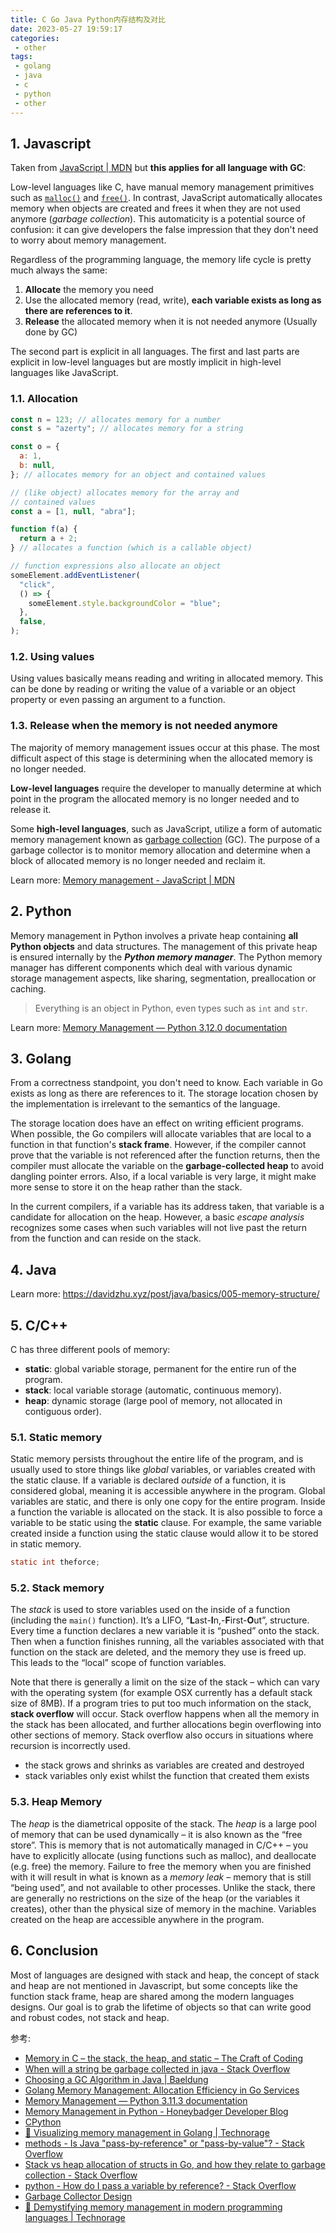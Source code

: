 ```yaml
---
title: C Go Java Python内存结构及对比
date: 2023-05-27 19:59:17
categories:
 - other
tags:
 - golang
 - java
 - c
 - python
 - other
---
```


## 1. Javascript

Taken from [JavaScript | MDN](https://developer.mozilla.org/en-US/docs/Web/JavaScript/Memory_management) but **this applies for all language with GC**: 

Low-level languages like C, have manual memory management primitives such as [`malloc()`](https://pubs.opengroup.org/onlinepubs/009695399/functions/malloc.html) and [`free()`](https://en.wikipedia.org/wiki/C_dynamic_memory_allocation#Overview_of_functions). In contrast, JavaScript automatically allocates memory when objects are created and frees it when they are not used anymore (*garbage collection*). This automaticity is a potential source of confusion: it can give developers the false impression that they don't need to worry about memory management.

Regardless of the programming language, the memory life cycle is pretty much always the same:

1. **Allocate** the memory you need
2. Use the allocated memory (read, write), **each variable exists as long as there are references to it**.
3. **Release** the allocated memory when it is not needed anymore (Usually done by GC)

The second part is explicit in all languages. The first and last parts are explicit in low-level languages but are mostly implicit in high-level languages like JavaScript.

### 1.1. Allocation

```js
const n = 123; // allocates memory for a number
const s = "azerty"; // allocates memory for a string

const o = {
  a: 1,
  b: null,
}; // allocates memory for an object and contained values

// (like object) allocates memory for the array and
// contained values
const a = [1, null, "abra"];

function f(a) {
  return a + 2;
} // allocates a function (which is a callable object)

// function expressions also allocate an object
someElement.addEventListener(
  "click",
  () => {
    someElement.style.backgroundColor = "blue";
  },
  false,
);

```

### 1.2. Using values

Using values basically means reading and writing in allocated memory. This can be done by reading or writing the value of a variable or an object property or even passing an argument to a function.

### 1.3. Release when the memory is not needed anymore

The majority of memory management issues occur at this phase. The most difficult aspect of this stage is determining when the allocated memory is no longer needed.

**Low-level languages** require the developer to manually determine at which point in the program the allocated memory is no longer needed and to release it.

Some **high-level languages**, such as JavaScript, utilize a form of automatic memory management known as [garbage collection](https://en.wikipedia.org/wiki/Garbage_collection_(computer_science)) (GC). The purpose of a garbage collector is to monitor memory allocation and determine when a block of allocated memory is no longer needed and reclaim it.

Learn more: [Memory management - JavaScript | MDN](https://developer.mozilla.org/en-US/docs/Web/JavaScript/Memory_management)

## 2. Python

Memory management in Python involves a private heap containing **all Python objects** and data structures. The management of this private heap is ensured internally by the ***Python memory manager***. The Python memory manager has different components which deal with various dynamic storage management aspects, like sharing, segmentation, preallocation or caching.

> Everything is an object in Python, even types such as `int` and `str`.

Learn more: [Memory Management — Python 3.12.0 documentation](https://docs.python.org/3/c-api/memory.html)

## 3. Golang

From a correctness standpoint, you don't need to know. Each variable in Go exists as long as there are references to it. The storage location chosen by the implementation is irrelevant to the semantics of the language. 

The storage location does have an effect on writing efficient programs. When possible, the Go compilers will allocate variables that are local to a function in that function's **stack frame**. However, if the compiler cannot prove that the variable is not referenced after the function returns, then the compiler must allocate the variable on the **garbage-collected heap** to avoid dangling pointer errors. Also, if a local variable is very large, it might make more sense to store it on the heap rather than the stack. 

In the current compilers, if a variable has its address taken, that variable is a candidate for allocation on the heap. However, a basic *escape analysis* recognizes some cases when such variables will not live past the return from the function and can reside on the stack. 

## 4. Java

Learn more: https://davidzhu.xyz/post/java/basics/005-memory-structure/

## 5. C/C++

C has three different pools of memory: 

- **static**: global variable storage, permanent for the entire run of the program.
- **stack**: local variable storage (automatic, continuous memory).
- **heap**: dynamic storage (large pool of memory, not allocated in contiguous order).

### 5.1. Static memory

Static memory persists throughout the entire life of the program, and is usually used to store things like *global* variables, or variables created with the static clause. If a variable is declared *outside* of a function, it is considered global, meaning it is accessible anywhere in the program. Global variables are static, and there is only one copy for the entire program. Inside a function the variable is allocated on the stack. It is also possible to force a variable to be static using the **static** clause. For example, the same variable created inside a function using the static clause would allow it to be stored in static memory.

```c
static int theforce;
```

### 5.2. Stack memory

The *stack* is used to store variables used on the inside of a function (including the `main()` function). It’s a LIFO, “**L**ast-**I**n,-**F**irst-**O**ut”, structure. Every time a function declares a new variable it is “pushed” onto the stack. Then when a function finishes running, all the variables associated with that function on the stack are deleted, and the memory they use is freed up. This leads to the “local” scope of function variables. 

Note that there is generally a limit on the size of the stack – which can vary with the operating system (for example OSX currently has a default stack size of 8MB). If a program tries to put too much information on the stack, **stack overflow** will occur. Stack overflow happens when all the memory in the stack has been allocated, and further allocations begin overflowing into other sections of memory. Stack overflow also occurs in situations where recursion is incorrectly used.

- the stack grows and shrinks as variables are created and destroyed
- stack variables only exist whilst the function that created them exists

### 5.3. Heap Memory

The *heap* is the diametrical opposite of the stack. The *heap* is a large pool of memory that can be used dynamically – it is also known as the “free store”. This is memory that is not automatically managed in C/C++ – you have to explicitly allocate (using functions such as malloc), and deallocate (e.g. free) the memory. Failure to free the memory when you are finished with it will result in what is known as a *memory leak* – memory that is still “being used”, and not available to other processes. Unlike the stack, there are generally no restrictions on the size of the heap (or the variables it creates), other than the physical size of memory in the machine. Variables created on the heap are accessible anywhere in the program.

## 6. Conclusion

Most of languages are designed with stack and heap, the concept of stack and heap are not mentioned in Javascript, but some concepts like the function stack frame, heap are shared among the modern languages designs. Our goal is to grab the lifetime of objects so that can write good and robust codes, not stack and heap. 



参考:

- [Memory in C – the stack, the heap, and static – The Craft of Coding](https://craftofcoding.wordpress.com/2015/12/07/memory-in-c-the-stack-the-heap-and-static/)
- [When will a string be garbage collected in java - Stack Overflow](https://stackoverflow.com/questions/18406703/when-will-a-string-be-garbage-collected-in-java)
- [Choosing a GC Algorithm in Java | Baeldung](https://www.baeldung.com/java-choosing-gc-algorithm)
- [Golang Memory Management: Allocation Efficiency in Go Services](https://segment.com/blog/allocation-efficiency-in-high-performance-go-services/)
- [Memory Management — Python 3.11.3 documentation](https://docs.python.org/3/c-api/memory.html)
- [Memory Management in Python - Honeybadger Developer Blog](https://www.honeybadger.io/blog/memory-management-in-python/)
- [CPython](https://en.wikipedia.org/wiki/CPython)
- [🚀 Visualizing memory management in Golang | Technorage](https://deepu.tech/memory-management-in-golang/)
- [methods - Is Java "pass-by-reference" or "pass-by-value"? - Stack Overflow](https://stackoverflow.com/a/73021/16317008)
- [Stack vs heap allocation of structs in Go, and how they relate to garbage collection - Stack Overflow](https://stackoverflow.com/questions/10866195/stack-vs-heap-allocation-of-structs-in-go-and-how-they-relate-to-garbage-collec)
- [python - How do I pass a variable by reference? - Stack Overflow](https://stackoverflow.com/questions/986006/how-do-i-pass-a-variable-by-reference)
- [Garbage Collector Design](https://devguide.python.org/internals/garbage-collector/)
- [🚀 Demystifying memory management in modern programming languages | Technorage](https://deepu.tech/memory-management-in-programming/)